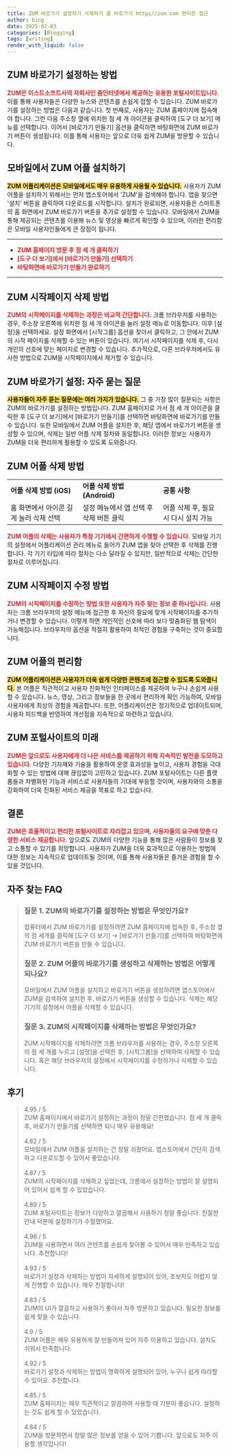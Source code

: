 ```yaml
---
title: ZUM 바로가기 설정하기 삭제하기 줌 바로가기 https//zum.com 편리한 접근
author: bing
date: 2025-02-03
categories: [Blogging]
tags: [writing]
render_with_liquid: false
---
```



<h2 id='ZUM_바로가기_설정'>ZUM 바로가기 설정하는 방법</h2>

<p><b><span style="color: #ee2323;">ZUM은 이스트소프트사의 자회사인 줌인터넷에서 제공하는 유용한 포털사이트입니다.</span></b> 이를 통해 사용자들은 다양한 뉴스와 콘텐츠를 손쉽게 접할 수 있습니다. ZUM 바로가기를 설정하는 방법은 다음과 같습니다. 첫 번째로, 사용자는 ZUM 홈페이지에 접속해야 합니다. 그런 다음 주소창 옆에 위치한 점 세 개 아이콘을 클릭하여 [도구 더 보기] 메뉴를 선택합니다. 이어서 [바로가기 만들기] 옵션을 클릭하면 바탕화면에 ZUM 바로가기 버튼이 생성됩니다. 이를 통해 사용자는 앞으로 더욱 쉽게 ZUM을 방문할 수 있습니다.</p>

<h2 id='ZUM_모바일_어플_설치'>모바일에서 ZUM 어플 설치하기</h2>

<p><b><span style="background-color: #ffe066;">ZUM 어플리케이션은 모바일에서도 매우 유용하게 사용될 수 있습니다.</span></b> 사용자가 ZUM 어플을 설치하기 위해서는 먼저 앱스토어에서 'ZUM'을 검색해야 합니다. 앱을 찾으면 '설치' 버튼을 클릭하여 다운로드를 시작합니다. 설치가 완료되면, 사용자들은 스마트폰의 홈 화면에서 ZUM 바로가기 버튼을 추가로 설정할 수 있습니다. 모바일에서 ZUM을 통해 제공되는 콘텐츠를 이용해 뉴스 및 영상을 빠르게 확인할 수 있으며, 이러한 편리함은 모바일 사용자인들에게 큰 장점이 됩니다.</p>

<hr />

<ul>
    <li><b><span style="color: #ee2323;">ZUM 홈페이지 방문 후 점 세 개 클릭하기</span></b></li>
    <li><b><span style="color: #ee2323;">[도구 더 보기]에서 [바로가기 만들기] 선택하기</span></b></li>
    <li><b><span style="color: #ee2323;">바탕화면에 바로가기 만들기 완료하기</span></b></li>
</ul>

<hr />

<h2 id='ZUM_시작페이지_삭제'>ZUM 시작페이지 삭제 방법</h2>

<p><b><span style="color: #ee2323;">ZUM의 시작페이지를 삭제하는 과정은 비교적 간단합니다.</span></b> 크롬 브라우저를 사용하는 경우, 주소창 오른쪽에 위치한 점 세 개 아이콘을 눌러 설정 메뉴로 이동합니다. 이후 [설정]을 선택하세요. 설정 화면에서 [시작그룹] 옵션을 찾아서 클릭하고, 그 안에서 ZUM의 시작 페이지를 삭제할 수 있는 버튼이 있습니다. 여기서 시작페이지를 삭제 후, 다시 개인의 선호에 맞는 페이지로 변경할 수 있습니다. 추가적으로, 다른 브라우저에서도 유사한 방법으로 ZUM을 시작페이지에서 제거할 수 있습니다.</p>

<h2 id='자주_묻는_질문'>ZUM 바로가기 설정: 자주 묻는 질문</h2>

<p><b><span style="background-color: #ffe066;">사용자들이 자주 묻는 질문에는 여러 가지가 있습니다.</span></b> 그 중 가장 많이 질문되는 사항은 ZUM의 바로가기를 설정하는 방법입니다. ZUM 홈페이지로 가서 점 세 개 아이콘을 클릭한 후 [도구 더 보기]에서 [바로가기 만들기]를 선택하면 바탕화면에 바로가기를 만들 수 있습니다. 또한 모바일에서 ZUM 어플을 설치한 후, 해당 앱에서 바로가기 버튼을 생성할 수 있으며, 삭제는 일반 어플 삭제 절차와 동일합니다. 이러한 정보는 사용자가 ZUM을 더욱 편리하게 활용할 수 있도록 도와줍니다.</p>

<h2 id='ZUM_어플_삭제'>ZUM 어플 삭제 방법</h2>

<table>
    <tr>
        <td><b>어플 삭제 방법 (iOS)</b></td>
        <td><b>어플 삭제 방법 (Android)</b></td>
        <td><b>공통 사항</b></td>
    </tr>
    <tr>
        <td>홈 화면에서 아이콘 길게 눌러 삭제 선택</td>
        <td>설정 메뉴에서 앱 선택 후 삭제 버튼 클릭</td>
        <td>어플 삭제 후, 필요 시 다시 설치 가능</td>
    </tr>
</table>

<p><b><span style="color: #ee2323;">ZUM 어플의 삭제는 사용자가 특정 기기에서 간편하게 수행할 수 있습니다.</span></b> 모바일 기기의 설정에서 어플리케이션 관리 메뉴로 들어가 ZUM 앱을 찾아 선택한 후 삭제를 진행합니다. 각 기기 타입에 따라 절차는 다소 달라질 수 있지만, 일반적으로 삭제는 간단한 절차로 이루어집니다.</p>

<h2 id='ZUM_시작페이지_수정'>ZUM 시작페이지 수정 방법</h2>

<p><b><span style="color: #ee2323;">ZUM의 시작페이지를 수정하는 방법 또한 사용자가 자주 찾는 정보 중 하나입니다.</span></b> 사용자는 크롬 브라우저의 설정 메뉴에 접근한 후 자신의 필요에 맞게 시작페이지를 추가하거나 변경할 수 있습니다. 이렇게 하면 개인적인 선호에 따라 보다 맞춤화된 웹 탐색이 가능해집니다. 브라우저의 옵션을 적절히 활용하여 최적인 경험을 구축하는 것이 중요합니다.</p>

<h2 id='ZUM_어플의_편리함'>ZUM 어플의 편리함</h2>

<p><b><span style="background-color: #ffe066;">ZUM 어플리케이션은 사용자가 더욱 쉽게 다양한 콘텐츠에 접근할 수 있도록 도와줍니다.</span></b> 본 어플은 직관적이고 사용자 친화적인 인터페이스를 제공하여 누구나 손쉽게 사용할 수 있습니다. 뉴스, 영상, 그리고 정보들을 한 곳에서 편리하게 확인 가능하여, 모바일 사용자에게 최상의 경험을 제공합니다. 또한, 어플리케이션은 정기적으로 업데이트되며, 사용자 피드백을 반영하여 개선점을 지속적으로 마련하고 있습니다.</p>

<h2 id='ZUM_포털사이트의_미래'>ZUM 포털사이트의 미래</h2>

<p><b><span style="color: #ee2323;">ZUM은 앞으로도 사용자에게 더 나은 서비스를 제공하기 위해 지속적인 발전을 도모하고 있습니다.</span></b> 다양한 기자재와 기술을 활용하여 운영 효과성을 높이고, 사용자 경험을 극대화할 수 있는 방법에 대해 끊임없이 고민하고 있습니다. ZUM 포털사이트는 다른 플랫폼들과 차별화된 기능과 서비스로 사용자들의 기대에 부응할 것이며, 사용자와의 소통을 강화하여 더욱 진화된 서비스 제공을 목표로 하고 있습니다.</p>

<h2 id='결론'>결론</h2>

<p><b><span style="color: #ee2323;">ZUM은 효율적이고 편리한 포털사이트로 자리잡고 있으며, 사용자들의 요구에 맞춘 다양한 서비스 제공합니다.</span></b> 앞으로도 ZUM의 다양한 기능을 통해 많은 사람들이 정보를 찾고 소통할 수 있기를 희망합니다. 사용자가 ZUM을 더욱 효과적으로 이용하는 방법에 대한 정보는 지속적으로 업데이트될 것이며, 이를 통해 사용자들은 즐거운 경험을 할 수 있을 것입니다.</p>


<h2 id='자주_찾는_FAQ'>자주 찾는 FAQ</h2>
<div itemscope="" itemtype="https://schema.org/FAQPage"> 
<blockquote> 
<div itemscope="" itemprop="mainEntity" itemtype="https://schema.org/Question"> 
<h3 itemprop="name">질문 1. ZUM의 바로가기를 설정하는 방법은 무엇인가요?</h3> 
<div itemscope="" itemprop="acceptedAnswer" itemtype="https://schema.org/Answer"> 
<span itemprop="text"> 
<p>컴퓨터에서 ZUM 바로가기를 설정하려면 ZUM 홈페이지에 접속한 후, 주소창 옆의 점 세개를 클릭해 [도구 더 보기] → [바로가기 만들기]를 선택하여 바탕화면에 ZUM 바로가기 버튼을 만들 수 있습니다.</p> 
</span> 
</div> 
</div> 
<div itemscope="" itemprop="mainEntity" itemtype="https://schema.org/Question"> 
<h3 itemprop="name">질문 2. ZUM 어플의 바로가기를 생성하고 삭제하는 방법은 어떻게 되나요?</h3> 
<div itemscope="" itemprop="acceptedAnswer" itemtype="https://schema.org/Answer"> 
<span itemprop="text"> 
<p>모바일에서 ZUM 어플을 설치하고 바로가기 버튼을 생성하려면 앱스토어에서 ZUM을 검색하여 설치한 후, 바로가기 버튼을 생성할 수 있습니다. 삭제는 해당 기기의 설정에서 어플을 삭제할 수 있습니다.</p> 
</span> 
</div> 
</div> 
<div itemscope="" itemprop="mainEntity" itemtype="https://schema.org/Question"> 
<h3 itemprop="name">질문 3. ZUM의 시작페이지를 삭제하는 방법은 무엇인가요?</h3> 
<div itemscope="" itemprop="acceptedAnswer" itemtype="https://schema.org/Answer"> 
<span itemprop="text"> 
<p>ZUM 시작페이지를 삭제하려면 크롬 브라우저를 사용하는 경우, 주소창 오른쪽의 점 세 개를 누르고 [설정]을 선택한 후, [시작그룹]을 선택하여 삭제할 수 있습니다. 혹은 해당 브라우저의 설정에서 시작페이지를 수정하거나 삭제할 수 있습니다.</p> 
</span> 
</div> 
</div> 
</blockquote> 
</div>
<h2 id='후기'>후기</h2>
<div itemscope itemtype="https://schema.org/Product">
  <blockquote>
  <div itemprop="review" itemscope itemtype="https://schema.org/Review">
      <div itemprop="reviewRating" itemscope itemtype="https://schema.org/Rating"> <span itemprop="ratingValue">4.95</span> / <span itemprop="bestRating">5</span> </div>
      <span itemprop="reviewBody">ZUM 홈페이지에서 바로가기 설정하는 과정이 정말 간편했습니다. 점 세 개 클릭 후, 바로가기 만들기를 선택하면 되니 매우 유용해요!</span>
  </div>
  <br>
  <div itemprop="review" itemscope itemtype="https://schema.org/Review">
      <div itemprop="reviewRating" itemscope itemtype="https://schema.org/Rating"> <span itemprop="ratingValue">4.82</span> / <span itemprop="bestRating">5</span> </div>
      <span itemprop="reviewBody">모바일에서 ZUM 어플을 설치하는 건 정말 쉬웠어요. 앱스토어에서 간단히 검색하고 다운로드할 수 있어서 좋았습니다.</span>
  </div>
  <br>
  <div itemprop="review" itemscope itemtype="https://schema.org/Review">
      <div itemprop="reviewRating" itemscope itemtype="https://schema.org/Rating"> <span itemprop="ratingValue">4.87</span> / <span itemprop="bestRating">5</span> </div>
      <span itemprop="reviewBody">ZUM의 시작페이지를 삭제하고 싶었는데, 크롬에서 설정하는 방법이 잘 설명되어 있어서 쉽게 할 수 있었습니다.</span>
  </div>
  <br>
  <div itemprop="review" itemscope itemtype="https://schema.org/Review">
      <div itemprop="reviewRating" itemscope itemtype="https://schema.org/Rating"> <span itemprop="ratingValue">4.89</span> / <span itemprop="bestRating">5</span> </div>
      <span itemprop="reviewBody">ZUM 포털사이트는 정보가 다양하고 깔끔해서 사용하기 정말 좋습니다. 친절한 안내 덕분에 설정하기가 수월했어요.</span>
  </div>
  <br>
  <div itemprop="review" itemscope itemtype="https://schema.org/Review">
      <div itemprop="reviewRating" itemscope itemtype="https://schema.org/Rating"> <span itemprop="ratingValue">4.96</span> / <span itemprop="bestRating">5</span> </div>
      <span itemprop="reviewBody">ZUM을 사용하면서 여러 콘텐츠를 손쉽게 찾아볼 수 있어서 매우 만족하고 있습니다. 추천합니다!</span>
  </div>
  <br>
  <div itemprop="review" itemscope itemtype="https://schema.org/Review">
      <div itemprop="reviewRating" itemscope itemtype="https://schema.org/Rating"> <span itemprop="ratingValue">4.93</span> / <span itemprop="bestRating">5</span> </div>
      <span itemprop="reviewBody">바로가기 설정과 삭제하는 방법이 자세하게 설명되어 있어, 초보자도 어렵지 않게 진행할 수 있습니다. 매우 친절합니다!</span>
  </div>
  <br>
  <div itemprop="review" itemscope itemtype="https://schema.org/Review">
      <div itemprop="reviewRating" itemscope itemtype="https://schema.org/Rating"> <span itemprop="ratingValue">4.83</span> / <span itemprop="bestRating">5</span> </div>
      <span itemprop="reviewBody">ZUM의 UI가 깔끔하고 사용하기 좋아서 자주 방문하고 있습니다. 필요한 정보를 쉽게 찾을 수 있습니다.</span>
  </div>
  <br>
  <div itemprop="review" itemscope itemtype="https://schema.org/Review">
      <div itemprop="reviewRating" itemscope itemtype="https://schema.org/Rating"> <span itemprop="ratingValue">4.9</span> / <span itemprop="bestRating">5</span> </div>
      <span itemprop="reviewBody">ZUM 어플은 매우 유용하게 잘 만들어져 있어 자주 이용하고 있습니다. 설치도 쉬워서 만족합니다.</span>
  </div>
  <br>
  <div itemprop="review" itemscope itemtype="https://schema.org/Review">
      <div itemprop="reviewRating" itemscope itemtype="https://schema.org/Rating"> <span itemprop="ratingValue">4.92</span> / <span itemprop="bestRating">5</span> </div>
      <span itemprop="reviewBody">바로가기 설정과 삭제하는 방법이 명확하게 설명되어 있어, 누구나 쉽게 따라할 수 있어요. 추천합니다.</span>
  </div>
  <br>
  <div itemprop="review" itemscope itemtype="https://schema.org/Review">
      <div itemprop="reviewRating" itemscope itemtype="https://schema.org/Rating"> <span itemprop="ratingValue">4.85</span> / <span itemprop="bestRating">5</span> </div>
      <span itemprop="reviewBody">ZUM 홈페이지는 매우 직관적이고 깔끔하여 사용할 때 기분이 좋습니다. 설정하는 것도 쉽게 할 수 있었습니다.</span>
  </div>
  <br>
  <div itemprop="review" itemscope itemtype="https://schema.org/Review">
      <div itemprop="reviewRating" itemscope itemtype="https://schema.org/Rating"> <span itemprop="ratingValue">4.84</span> / <span itemprop="bestRating">5</span> </div>
      <span itemprop="reviewBody">ZUM을 방문하면서 정말 많은 정보를 얻을 수 있어 기쁩니다. 앞으로도 자주 이용할 생각입니다!</span>
  </div>
  </blockquote>
</div>
